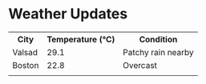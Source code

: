 # Weather Updates

<!-- WEATHER-UPDATE-START -->
<table><tr><th>City</th><th>Temperature (°C)</th><th>Condition</th></tr><tr><td>Valsad</td><td>29.1</td><td>Patchy rain nearby</td></tr><tr><td>Boston</td><td>22.8</td><td>Overcast</td></tr><tr><td></td><td></td><td></td></tr></table>
<!-- WEATHER-UPDATE-END -->
